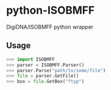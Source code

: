# python-ISOBMFF

DigiDNA/ISOBMFF python wrapper

## Usage

```python
>>> import ISOBMFF
>>> parser = ISOBMFF.Parser()
>>> parser.Parse("path/to/some/file")
>>> file = parser.GetFile()
>>> box = file.GetBox("ftyp")
```
